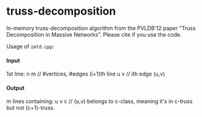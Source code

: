 # truss-decomposition
In-memory truss-decomposition algorithm from the PVLDB'12 paper "Truss Decomposition in Massive Networks".
Please cite if you use the code.

Usage of `imtd.cpp`:

#### Input
1st line:	n m	// #vertices, #edges
(i+1)th line	u v	// ith edge (u,v)

#### Output
m lines containing:
u v c	// (u,v) belongs to c-class,
		meaning it's in c-truss but not (c+1)-truss.
